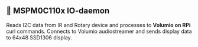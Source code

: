 ## 📘 MSPM0C110x IO-daemon

Reads I2C data from IR and Rotary device and processes to **Volumio on RPi** curl commands.
Connects to Volumio audiostreamer and sends display data to 64x48 SSD1306 display.

